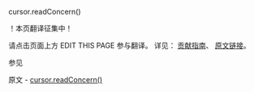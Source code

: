  cursor.readConcern()

 ！本页翻译征集中！

请点击页面上方 EDIT THIS PAGE 参与翻译。
详见：
[贡献指南]( https://github.com/whaleal/MongoDB-Manual-zh/blob/master/CONTRIBUTING.md )、
[原文链接](  https://docs.mongodb.com/manual/reference/method/cursor.readConcern/  )。

 参见

原文 - [cursor.readConcern()]( https://docs.mongodb.com/manual/reference/method/cursor.readConcern/ )

